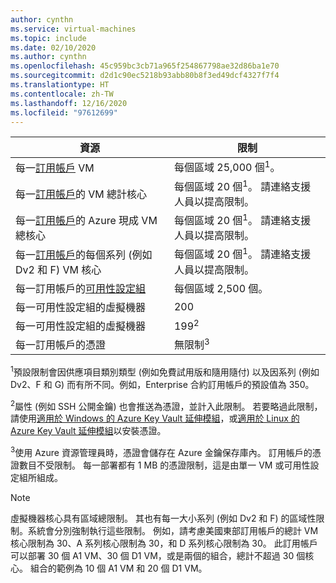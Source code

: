 ```yaml
---
author: cynthn
ms.service: virtual-machines
ms.topic: include
ms.date: 02/10/2020
ms.author: cynthn
ms.openlocfilehash: 45c959bc3cb71a965f254867798ae32d86ba1e70
ms.sourcegitcommit: d2d1c90ec5218b93abb80b8f3ed49dcf4327f7f4
ms.translationtype: HT
ms.contentlocale: zh-TW
ms.lasthandoff: 12/16/2020
ms.locfileid: "97612699"
---
```

| 資源 | 限制 |
| --- | --- |
| 每一[訂用帳戶](https://azure.microsoft.com/pricing/) VM |每個區域 25,000 個<sup>1</sup>。 |
| 每一[訂用帳戶](https://azure.microsoft.com/pricing/)的 VM 總計核心 |每個區域 20 個<sup>1</sup>。 請連絡支援人員以提高限制。 |
| 每一[訂用帳戶](https://azure.microsoft.com/pricing/)的 Azure 現成 VM 總核心 |每個區域 20 個<sup>1</sup>。 請連絡支援人員以提高限制。 |
| 每一[訂用帳戶](https://azure.microsoft.com/pricing/)的每個系列 (例如 Dv2 和 F) VM 核心 |每個區域 20 個<sup>1</sup>。 請連絡支援人員以提高限制。 |
| 每一訂用帳戶的[可用性設定組](../articles/virtual-machines/manage-availability.md#configure-multiple-virtual-machines-in-an-availability-set-for-redundancy) |每個區域 2,500 個。 |
| 每一可用性設定組的虛擬機器 | 200 |
| 每一可用性設定組的虛擬機器 | 199<sup>2</sup> |
| 每一訂用帳戶的憑證 |無限制<sup>3</sup> |

<sup>1</sup>預設限制會因供應項目類別類型 (例如免費試用版和隨用隨付) 以及因系列 (例如 Dv2、F 和 G) 而有所不同。例如，Enterprise 合約訂用帳戶的預設值為 350。

<sup>2</sup>屬性 (例如 SSH 公開金鑰) 也會推送為憑證，並計入此限制。 若要略過此限制，請使用[適用於 Windows 的 Azure Key Vault 延伸模組](https://docs.microsoft.com/azure/virtual-machines/extensions/key-vault-windows)，或[適用於 Linux 的 Azure Key Vault 延伸模組](https://docs.microsoft.com/azure/virtual-machines/extensions/key-vault-linux)以安裝憑證。

<sup>3</sup>使用 Azure 資源管理員時，憑證會儲存在 Azure 金鑰保存庫內。 訂用帳戶的憑證數目不受限制。 每一部署都有 1 MB 的憑證限制，這是由單一 VM 或可用性設定組所組成。



> [!NOTE]
> 虛擬機器核心具有區域總限制。 其也有每一大小系列 (例如 Dv2 和 F) 的區域性限制。系統會分別強制執行這些限制。 例如，請考慮美國東部訂用帳戶的總計 VM 核心限制為 30、A 系列核心限制為 30，和 D 系列核心限制為 30。 此訂用帳戶可以部署 30 個 A1 VM、30 個 D1 VM，或是兩個的組合，總計不超過 30 個核心。 組合的範例為 10 個 A1 VM 和 20 個 D1 VM。  
> <!-- -->
>
